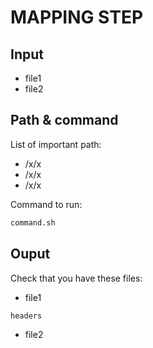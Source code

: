 # MAPPING STEP

## Input

- file1
- file2

##  Path & command

List of important path:
- /x/x
- /x/x
- /x/x

Command to run:
```bash
command.sh
```
## Ouput

Check that you have these files:
- file1
```text
headers
```

- file2